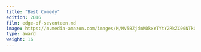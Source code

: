 ```yaml
---
title: "Best Comedy"
edition: 2016
film: edge-of-seventeen.md
image: https://m.media-amazon.com/images/M/MV5BZjdmMDkxYTYtY2RkZC00NTk0LWI2MmEtMjI0YjhkZjA3NzVmXkEyXkFqcGdeQXVyNjQ4ODE4MzQ@._V1_QL75_UX1640_.jpg
type: award
weight: 16
---
```

